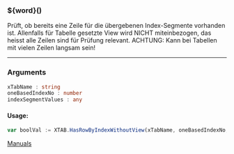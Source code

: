 ﻿### ${word}()
Prüft, ob bereits eine Zeile für die übergebenen Index-Segmente vorhanden ist. Allenfalls für Tabelle gesetzte View wird NICHT miteinbezogen, das heisst alle Zeilen sind für Prüfung relevant. ACHTUNG: Kann bei Tabellen mit vielen Zeilen langsam sein!

----

### Arguments
```ts
xTabName : string
oneBasedIndexNo : number
indexSegmentValues : any
```
#### Usage:
```ts
var boolVal := XTAB.HasRowByIndexWithoutView(xTabName, oneBasedIndexNo, indexSegmentValues)
```

[Manuals](https://manuals.opacc.ch/docs/doku2401/F-Script/ScriptBlockFunc.XTAB.HasRowByIndexWithoutView.html)
